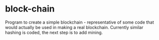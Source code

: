 # block-chain
Program to create a simple blockchain - representative of some code that would actually be used in
making a real blockchain. Currently similar hashing is coded, the next step is to
add mining.
